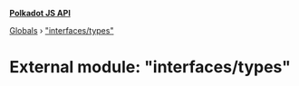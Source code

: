 **[Polkadot JS API](../README.md)**

[Globals](../globals.md) › [&quot;interfaces/types&quot;](_interfaces_types_.md)

# External module: "interfaces/types"

